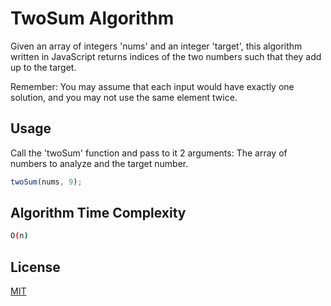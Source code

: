 # TwoSum Algorithm

Given an array of integers 'nums' and an integer 'target', this algorithm written in JavaScript returns indices of the two numbers such that they add up to the target.

Remember: You may assume that each input would have exactly one solution, and you may not use the same element twice.

## Usage

Call the 'twoSum' function and pass to it 2 arguments: The array of numbers to analyze and the target number.

```javascript
twoSum(nums, 9);
```

## Algorithm Time Complexity

```bash
O(n)
```

## License

[MIT](https://choosealicense.com/licenses/mit/)
